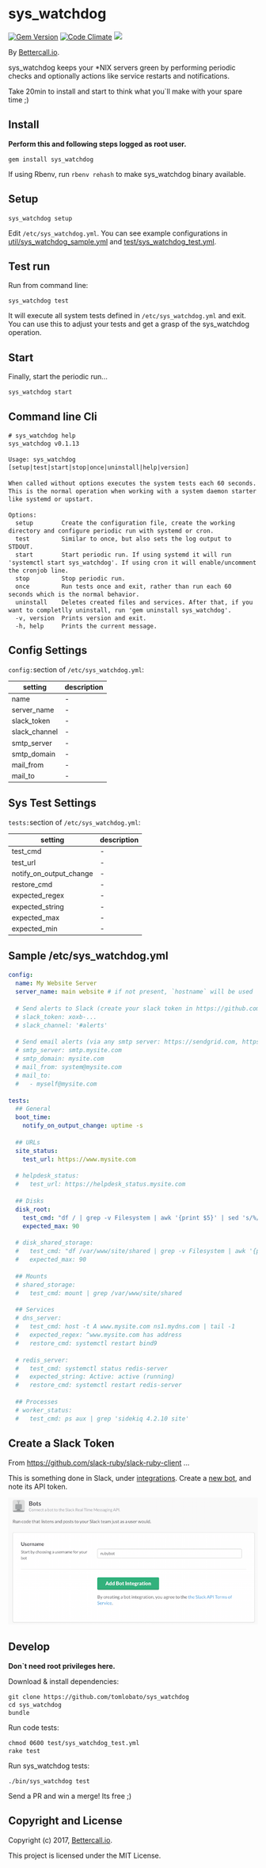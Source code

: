 sys_watchdog
=================

[![Gem Version](https://badge.fury.io/rb/sys_watchdog.svg)](https://badge.fury.io/rb/sys_watchdog)
[![Code Climate](https://codeclimate.com/github/tomlobato/sys_watchdog.svg)](https://codeclimate.com/github/tomlobato/sys_watchdog)
![](http://ruby-gem-downloads-badge.herokuapp.com/sys_watchdog?type=total&label=gem%20downloads)
 
By [Bettercall.io](https://bettercall.io/).

sys_watchdog keeps your *NIX servers green by performing periodic checks and optionally actions like service restarts and notifications.  

Take 20min to install and start to think what you\`ll make with your spare time ;)

## Install

**Perform this and following steps logged as root user.**

```
gem install sys_watchdog
```

If using Rbenv, run ```rbenv rehash``` to make sys_watchdog binary available.

## Setup

```
sys_watchdog setup
```

Edit ```/etc/sys_watchdog.yml```. You can see example configurations in [util/sys_watchdog_sample.yml](https://github.com/tomlobato/sys_watchdog/blob/master/util/sys_watchdog_sample.yml) and [test/sys_watchdog_test.yml](https://github.com/tomlobato/sys_watchdog/blob/master/test/sys_watchdog_test.yml).  

## Test run

Run from command line:

```
sys_watchdog test
``` 

It will execute all system tests defined in ```/etc/sys_watchdog.yml``` and exit. You can use this to adjust your tests and get a grasp of the sys_watchdog operation.  

## Start

Finally, start the periodic run...

```
sys_watchdog start
```


## Command line Cli

```
# sys_watchdog help
sys_watchdog v0.1.13

Usage: sys_watchdog [setup|test|start|stop|once|uninstall|help|version]

When called without options executes the system tests each 60 seconds. This is the normal operation when working with a system daemon starter like systemd or upstart.

Options:
  setup        Create the configuration file, create the working directory and configure periodic run with systemd or cron.
  test         Similar to once, but also sets the log output to STDOUT.
  start        Start periodic run. If using systemd it will run 'systemctl start sys_watchdog'. If using cron it will enable/uncomment the cronjob line.  
  stop         Stop periodic run.
  once         Run tests once and exit, rather than run each 60 seconds which is the normal behavior.
  uninstall    Deletes created files and services. After that, if you want to completlly uninstall, run 'gem uninstall sys_watchdog'.
  -v, version  Prints version and exit.
  -h, help     Prints the current message.
```

## Config Settings

```config:```section of ```/etc/sys_watchdog.yml```:

setting      | description
-------------|-------------------------------------------------------------------------------------------------
name         | -
server_name  | -
slack_token  | -
slack_channel| -
smtp_server  | -
smtp_domain  | -
mail_from    | -
mail_to      | -

## Sys Test Settings

```tests:```section of ```/etc/sys_watchdog.yml```:

setting           | description
------------------|-------------------------------------------------------------------------------------------
test_cmd                 | -
test_url                 | -
notify_on_output_change  | -
restore_cmd              | -
expected_regex           | -
expected_string          | -
expected_max             | -
expected_min             | -

## Sample /etc/sys_watchdog.yml

```yml
config:
  name: My Website Server
  server_name: main website # if not present, `hostname` will be used

  # Send alerts to Slack (create your slack token in https://github.com/slack-ruby/slack-ruby-client#usage)
  # slack_token: xoxb-...
  # slack_channel: '#alerts'

  # Send email alerts (via any smtp server: https://sendgrid.com, https://postmarkapp.com/ or your own)
  # smtp_server: smtp.mysite.com
  # smtp_domain: mysite.com
  # mail_from: system@mysite.com
  # mail_to: 
  #   - myself@mysite.com

tests:
  ## General
  boot_time:
    notify_on_output_change: uptime -s

  ## URLs
  site_status:
    test_url: https://www.mysite.com

  # helpdesk_status:
  #   test_url: https://helpdesk_status.mysite.com

  ## Disks
  disk_root:
    test_cmd: "df / | grep -v Filesystem | awk '{print $5}' | sed 's/%//'"
    expected_max: 90

  # disk_shared_storage:
  #   test_cmd: "df /var/www/site/shared | grep -v Filesystem | awk '{print $5}' | sed 's/%//'"
  #   expected_max: 90

  ## Mounts
  # shared_storage:
  #   test_cmd: mount | grep /var/www/site/shared

  ## Services
  # dns_server:
  #   test_cmd: host -t A www.mysite.com ns1.mydns.com | tail -1
  #   expected_regex: ^www.mysite.com has address
  #   restore_cmd: systemctl restart bind9

  # redis_server:
  #   test_cmd: systemctl status redis-server
  #   expected_string: Active: active (running)
  #   restore_cmd: systemctl restart redis-server

  ## Processes
  # worker_status:
  #   test_cmd: ps aux | grep 'sidekiq 4.2.10 site'
```

## Create a Slack Token

From https://github.com/slack-ruby/slack-ruby-client ...  

This is something done in Slack, under [integrations](https://my.slack.com/services). Create a [new bot](https://my.slack.com/services/new/bot), and note its API token.

![](images/register-bot.png)

## Develop

**Don\`t need root privileges here.**

Download & install dependencies:  

```
git clone https://github.com/tomlobato/sys_watchdog
cd sys_watchdog
bundle
```

Run code tests:  

```
chmod 0600 test/sys_watchdog_test.yml 
rake test
```

Run sys_watchdog tests:

```
./bin/sys_watchdog test
```

Send a PR and win a merge! Its free ;)

## Copyright and License

Copyright (c) 2017, [Bettercall.io](https://bettercall.io).

This project is licensed under the MIT License.
